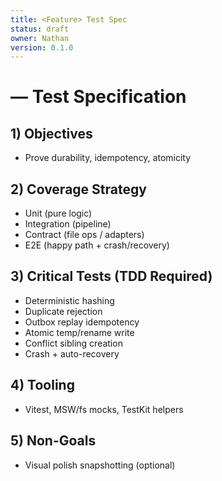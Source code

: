```yaml
---
title: <Feature> Test Spec
status: draft
owner: Nathan
version: 0.1.0
---
```


# <Feature> — Test Specification

## 1) Objectives
- Prove durability, idempotency, atomicity

## 2) Coverage Strategy
- Unit (pure logic)
- Integration (pipeline)
- Contract (file ops / adapters)
- E2E (happy path + crash/recovery)

## 3) Critical Tests (TDD Required)
- Deterministic hashing
- Duplicate rejection
- Outbox replay idempotency
- Atomic temp/rename write
- Conflict sibling creation
- Crash + auto-recovery

## 4) Tooling
- Vitest, MSW/fs mocks, TestKit helpers

## 5) Non-Goals
- Visual polish snapshotting (optional)
